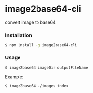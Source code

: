 # image2base64-cli
convert image to base64

### Installation

``` bash
$ npm install -g image2base64-cli
```

### Usage

``` bash
$ image2base64 imageDir outputFileName
```

Example:

``` bash
$ image2base64 ./images index
```